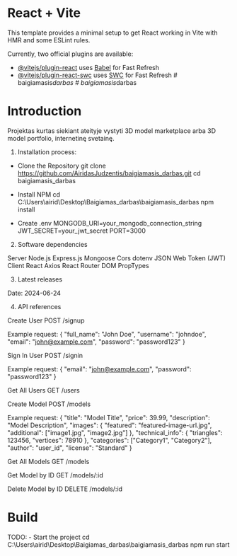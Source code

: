 # React + Vite

This template provides a minimal setup to get React working in Vite with HMR and some ESLint rules.

Currently, two official plugins are available:

- [@vitejs/plugin-react](https://github.com/vitejs/vite-plugin-react/blob/main/packages/plugin-react/README.md) uses [Babel](https://babeljs.io/) for Fast Refresh
- [@vitejs/plugin-react-swc](https://github.com/vitejs/vite-plugin-react-swc) uses [SWC](https://swc.rs/) for Fast Refresh
  #   b a i g i a m a s i s * d a r b a s 
   
   #   b a i g i a m a s i s * d a r b a s 
   
   

# Introduction

Projektas kurtas siekiant ateityje vystyti 3D model marketplace arba 3D model portfolio, internetinę svetainę.

1. Installation process:

- Clone the Repository
  git clone https://github.com/AiridasJudzentis/baigiamasis_darbas.git
  cd baigiamasis_darbas

- Install NPM
  cd C:\Users\airid\Desktop\Baigiamas_darbas\baigiamasis_darbas
  npm install

- Create .env
  MONGODB_URI=your_mongodb_connection_string
  JWT_SECRET=your_jwt_secret
  PORT=3000

2. Software dependencies

Server
Node.js
Express.js
Mongoose
Cors
dotenv
JSON Web Token (JWT)
Client
React
Axios
React Router DOM
PropTypes

3. Latest releases

Date: 2024-06-24

4. API references

Create User
POST /signup

Example request:
{
"full_name": "John Doe",
"username": "johndoe",
"email": "john@example.com",
"password": "password123"
}

Sign In User
POST /signin

Example request:
{
"email": "john@example.com",
"password": "password123"
}

Get All Users
GET /users

Create Model
POST /models

Example request:
{
"title": "Model Title",
"price": 39.99,
"description": "Model Description",
"images": {
"featured": "featured-image-url.jpg",
"additional": ["image1.jpg", "image2.jpg"]
},
"technical_info": {
"triangles": 123456,
"vertices": 78910
},
"categories": ["Category1", "Category2"],
"author": "user_id",
"license": "Standard"
}

Get All Models
GET /models

Get Model by ID
GET /models/:id

Delete Model by ID
DELETE /models/:id

# Build

TODO: - Start the project
cd C:\Users\airid\Desktop\Baigiamas_darbas\baigiamasis_darbas
npm run start
